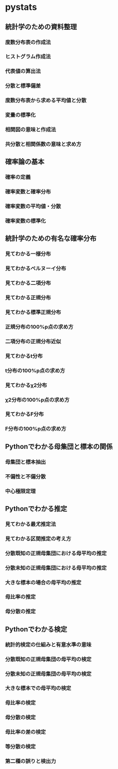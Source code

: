 # pystats
## 統計学のための資料整理
### 度数分布表の作成法
### ヒストグラム作成法
### 代表値の算出法
### 分散と標準偏差
### 度数分布表から求める平均値と分散
### 変量の標準化
### 相関図の意味と作成法
### 共分散と相関係数の意味と求め方
## 確率論の基本
### 確率の定義
### 確率変数と確率分布
### 確率変数の平均値・分散
### 確率変数の標準化
## 統計学のための有名な確率分布
### 見てわかる一様分布
### 見てわかるベルヌーイ分布
### 見てわかる二項分布
### 見てわかる正規分布
### 見てわかる標準正規分布
### 正規分布の100%p点の求め方
### 二項分布の正規分布近似
### 見てわかるt分布
### t分布の100%p点の求め方
### 見てわかるχ2分布
### χ2分布の100%p点の求め方
### 見てわかるF分布
### F分布の100%p点の求め方
## Pythonでわかる母集団と標本の関係
### 母集団と標本抽出
### 不偏性と不偏分散
### 中心極限定理
## Pythonでわかる推定
### 見てわかる最尤推定法
### 見てわかる区間推定の考え方
### 分散既知の正規母集団における母平均の推定
### 分散未知の正規母集団における母平均の推定
### 大きな標本の場合の母平均の推定
### 母比率の推定
### 母分散の推定
## Pythonでわかる検定
### 統計的検定の仕組みと有意水準の意味
### 分散既知の正規母集団の母平均の検定
### 分散未知の正規母集団の母平均の検定
### 大きな標本での母平均の検定
### 母比率の検定
### 母分散の検定
### 母比率の差の検定
### 等分散の検定
### 第二種の誤りと検出力
